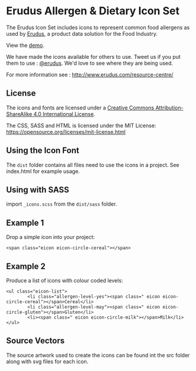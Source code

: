 # Erudus Allergen & Dietary Icon Set

The Erudus Icon Set includes icons to represent common food allergens as used by [Erudus](http://www.erudus.com/ "Erudus"), a product data solution for the Food Industry.

View the [demo](https://erudus.github.io/erudus-pages/).  

We have made the icons available for others to use. Tweet us if you put them to use : [@erudus](https://twitter.com/Erudus). We'd love to see where they are being used.

For more information see : http://www.erudus.com/resource-centre/

## License

The icons and fonts are licensed under a [Creative Commons Attribution-ShareAlike 4.0 International License](http://creativecommons.org/licenses/by-sa/4.0/).

The CSS, SASS and HTML is licensed under the MIT License:
https://opensource.org/licenses/mit-license.html

## Using the Icon Font

The `dist` folder contains all files need to use the icons in a project. See index.html for example usage.

## Using with SASS

import `_icons.scss` from the `dist/sass` folder.

## Example 1

Drop a simple icon into your project:

`<span class="eicon eicon-circle-cereal"></span>`

## Example 2

Produce a list of icons with colour coded levels:

```
<ul class="eicon-list">
        <li class="allergen-level-yes"><span class=" eicon eicon-circle-cereal"></span>Cereal</li>
        <li class="allergen-level-may"><span class=" eicon eicon-circle-gluten"></span>Gluten</li>
        <li><span class=" eicon eicon-circle-milk"></span>Milk</li>
</ul>
```

## Source Vectors

The source artwork used to create the icons can be found int the src folder along with svg files for each icon.
